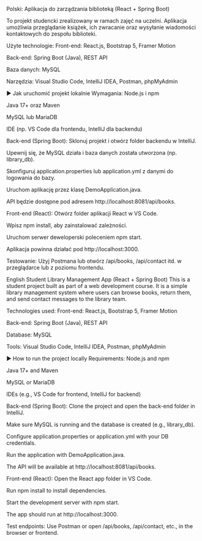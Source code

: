 Polski:
Aplikacja do zarządzania biblioteką (React + Spring Boot)

To projekt studencki zrealizowany w ramach zajęć na uczelni.
Aplikacja umożliwia przeglądanie książek, ich zwracanie oraz wysyłanie wiadomości kontaktowych do zespołu biblioteki.

Użyte technologie:
Front-end: React.js, Bootstrap 5, Framer Motion

Back-end: Spring Boot (Java), REST API

Baza danych: MySQL

Narzędzia: Visual Studio Code, IntelliJ IDEA, Postman, phpMyAdmin

▶️ Jak uruchomić projekt lokalnie
Wymagania:
Node.js i npm

Java 17+ oraz Maven

MySQL lub MariaDB

IDE (np. VS Code dla frontendu, IntelliJ dla backendu)

Back-end (Spring Boot):
Sklonuj projekt i otwórz folder backendu w IntelliJ.

Upewnij się, że MySQL działa i baza danych została utworzona (np. library_db).

Skonfiguruj application.properties lub application.yml z danymi do logowania do bazy.

Uruchom aplikację przez klasę DemoApplication.java.

API będzie dostępne pod adresem http://localhost:8081/api/books.

Front-end (React):
Otwórz folder aplikacji React w VS Code.

Wpisz npm install, aby zainstalować zależności.

Uruchom serwer deweloperski poleceniem npm start.

Aplikacja powinna działać pod http://localhost:3000.

Testowanie:
Użyj Postmana lub otwórz /api/books, /api/contact itd. w przeglądarce lub z poziomu frontendu.


English
Student Library Management App (React + Spring Boot)
This is a student project built as part of a web development course.
It is a simple library management system where users can browse books, return them, and send contact messages to the library team.

Technologies used:
Front-end: React.js, Bootstrap 5, Framer Motion

Back-end: Spring Boot (Java), REST API

Database: MySQL

Tools: Visual Studio Code, IntelliJ IDEA, Postman, phpMyAdmin


▶️ How to run the project locally
Requirements:
Node.js and npm

Java 17+ and Maven

MySQL or MariaDB

IDEs (e.g., VS Code for frontend, IntelliJ for backend)

Back-end (Spring Boot):
Clone the project and open the back-end folder in IntelliJ.

Make sure MySQL is running and the database is created (e.g., library_db).

Configure application.properties or application.yml with your DB credentials.

Run the application with DemoApplication.java.

The API will be available at http://localhost:8081/api/books.

Front-end (React):
Open the React app folder in VS Code.

Run npm install to install dependencies.

Start the development server with npm start.

The app should run at http://localhost:3000.

Test endpoints:
Use Postman or open /api/books, /api/contact, etc., in the browser or frontend.

